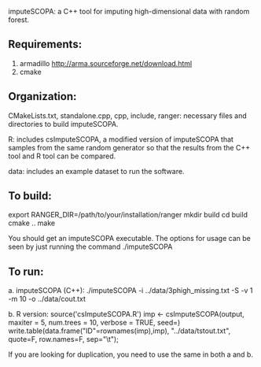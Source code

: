 imputeSCOPA: a C++ tool for imputing high-dimensional data with random forest. 

Requirements:
-------------
1. armadillo   http://arma.sourceforge.net/download.html
2. cmake

Organization:
-------------
CMakeLists.txt, standalone.cpp, cpp, include, ranger: necessary files and directories to build imputeSCOPA. 

R: includes csImputeSCOPA, a modified version of imputeSCOPA that samples from the same random generator so that the results from the C++ tool and R tool can be compared.

data: includes an example dataset to run the software.

To build:
---------
export RANGER_DIR=/path/to/your/installation/ranger
mkdir build
cd build
cmake ..
make

You should get an imputeSCOPA executable. The options for usage can be seen by just running the command ./imputeSCOPA 

To run:
-------
a. imputeSCOPA (C++):
./imputeSCOPA -i ../data/3phigh_missing.txt -S <seed> -v 1 -m 10 -o ../data/cout.txt

b. R version:
source('csImputeSCOPA.R')
imp <- csImputeSCOPA(output, maxiter = 5, num.trees = 10, verbose = TRUE, seed=<seed>)
write.table(data.frame("ID"=rownames(imp),imp), "../data/tstout.txt",  quote=F, row.names=F, sep="\t");

If you are looking for duplication, you need to use the same <seed> in both a and b. 

